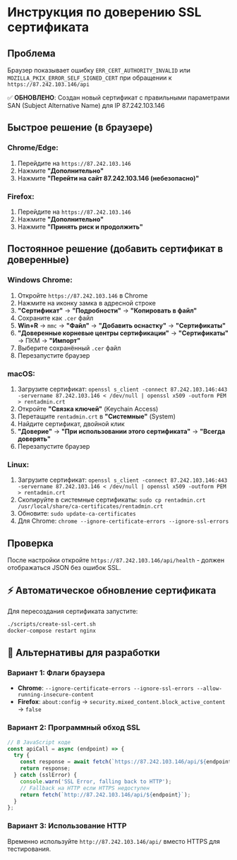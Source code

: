 # Инструкция по доверению SSL сертификата

## Проблема
Браузер показывает ошибку `ERR_CERT_AUTHORITY_INVALID` или `MOZILLA_PKIX_ERROR_SELF_SIGNED_CERT` при обращении к `https://87.242.103.146/api`

✅ **ОБНОВЛЕНО**: Создан новый сертификат с правильными параметрами SAN (Subject Alternative Name) для IP 87.242.103.146

## Быстрое решение (в браузере)

### Chrome/Edge:
1. Перейдите на `https://87.242.103.146`
2. Нажмите **"Дополнительно"**
3. Нажмите **"Перейти на сайт 87.242.103.146 (небезопасно)"**

### Firefox:
1. Перейдите на `https://87.242.103.146`
2. Нажмите **"Дополнительно"**
3. Нажмите **"Принять риск и продолжить"**

## Постоянное решение (добавить сертификат в доверенные)

### Windows Chrome:
1. Откройте `https://87.242.103.146` в Chrome
2. Нажмите на иконку замка в адресной строке
3. **"Сертификат"** → **"Подробности"** → **"Копировать в файл"**
4. Сохраните как `.cer` файл
5. **Win+R** → `mmc` → **"Файл"** → **"Добавить оснастку"** → **"Сертификаты"**
6. **"Доверенные корневые центры сертификации"** → **"Сертификаты"** → ПКМ → **"Импорт"**
7. Выберите сохранённый `.cer` файл
8. Перезапустите браузер

### macOS:
1. Загрузите сертификат: `openssl s_client -connect 87.242.103.146:443 -servername 87.242.103.146 < /dev/null | openssl x509 -outform PEM > rentadmin.crt`
2. Откройте **"Связка ключей"** (Keychain Access)
3. Перетащите `rentadmin.crt` в **"Системные"** (System)
4. Найдите сертификат, двойной клик
5. **"Доверие"** → **"При использовании этого сертификата"** → **"Всегда доверять"**
6. Перезапустите браузер

### Linux:
1. Загрузите сертификат: `openssl s_client -connect 87.242.103.146:443 -servername 87.242.103.146 < /dev/null | openssl x509 -outform PEM > rentadmin.crt`
2. Скопируйте в системные сертификаты: `sudo cp rentadmin.crt /usr/local/share/ca-certificates/rentadmin.crt`
3. Обновите: `sudo update-ca-certificates`
4. Для Chrome: `chrome --ignore-certificate-errors --ignore-ssl-errors`

## Проверка
После настройки откройте `https://87.242.103.146/api/health` - должен отображаться JSON без ошибок SSL.

## ⚡ Автоматическое обновление сертификата

Для пересоздания сертификата запустите:
```bash
./scripts/create-ssl-cert.sh
docker-compose restart nginx
```

## 🔧 Альтернативы для разработки

### Вариант 1: Флаги браузера
- **Chrome**: `--ignore-certificate-errors --ignore-ssl-errors --allow-running-insecure-content`
- **Firefox**: `about:config` → `security.mixed_content.block_active_content` → `false`

### Вариант 2: Программный обход SSL
```javascript
// В JavaScript коде
const apiCall = async (endpoint) => {
  try {
    const response = await fetch(`https://87.242.103.146/api/${endpoint}`);
    return response;
  } catch (sslError) {
    console.warn('SSL Error, falling back to HTTP');
    // Fallback на HTTP если HTTPS недоступен
    return fetch(`http://87.242.103.146/api/${endpoint}`);
  }
};
```

### Вариант 3: Использование HTTP
Временно используйте `http://87.242.103.146/api/` вместо HTTPS для тестирования.
